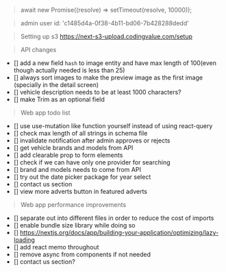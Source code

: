 > await new Promise((resolve) => setTimeout(resolve, 10000));

> admin user id: 'c1485d4a-0f38-4b11-bd06-7b428288dedd'

> Setting up s3
https://next-s3-upload.codingvalue.com/setup

> API changes
- [] add a new field `hash` to image entity and have max length of 100(even though actually needed is less than 25)
- [] always sort images to make the preview image as the first image (specially in the detail screen)
- [] vehicle description needs to be at least 1000 characters?
- [] make Trim as an optional field

> Web app todo list
- [] use use-mutation like function yourself instead of using react-query
- [] check max length of all strings in schema file
- [] invalidate notification after admin approves or rejects
- [] get vehicle brands and models from API
- [] add clearable prop to form elements
- [] check if we can have only one provider for searching
- [] brand and models needs to come from API
- [] try out the date picker package for year select
- [] contact us section
- [] view more adverts button in featured adverts


> Web app performance improvements
- [] separate out into different files in order to reduce the cost of imports
- [] enable bundle size library while doing so
- [] https://nextjs.org/docs/app/building-your-application/optimizing/lazy-loading
- [] add react memo throughout
- [] remove async from components if not needed
- [] contact us section?


